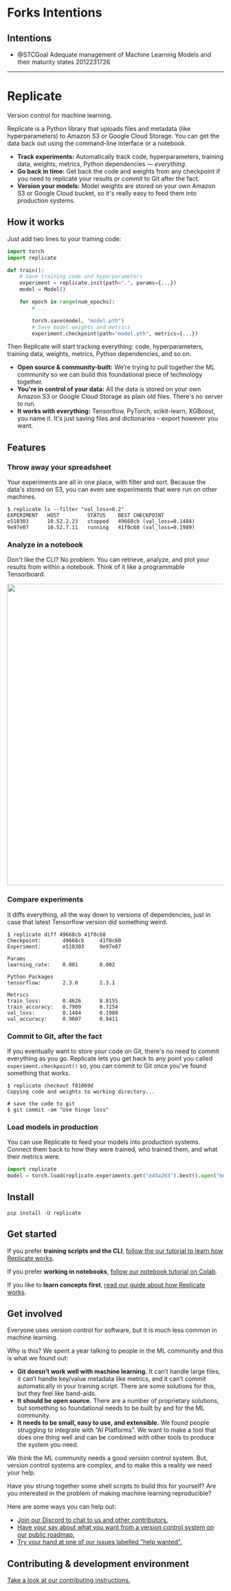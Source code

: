 # Forks Intentions
## Intentions

* @STCGoal Adequate management of Machine Learning Models and their maturity states 2012231726


----

# Replicate

Version control for machine learning.

Replicate is a Python library that uploads files and metadata (like hyperparameters) to Amazon S3 or Google Cloud Storage. You can get the data back out using the command-line interface or a notebook.

- **Track experiments:** Automatically track code, hyperparameters, training data, weights, metrics, Python dependencies — _everything_.
- **Go back in time:** Get back the code and weights from any checkpoint if you need to replicate your results or commit to Git after the fact.
- **Version your models:** Model weights are stored on your own Amazon S3 or Google Cloud bucket, so it's really easy to feed them into production systems.

## How it works

Just add two lines to your training code:

```python
import torch
import replicate

def train():
    # Save training code and hyperparameters
    experiment = replicate.init(path=".", params={...})
    model = Model()

    for epoch in range(num_epochs):
        # ...

        torch.save(model, "model.pth")
        # Save model weights and metrics
        experiment.checkpoint(path="model.pth", metrics={...})
```

Then Replicate will start tracking everything: code, hyperparameters, training data, weights, metrics, Python dependencies, and so on.

- **Open source & community-built:** We’re trying to pull together the ML community so we can build this foundational piece of technology together.
- **You're in control of your data:** All the data is stored on your own Amazon S3 or Google Cloud Storage as plain old files. There's no server to run.
- **It works with everything:** Tensorflow, PyTorch, scikit-learn, XGBoost, you name it. It's just saving files and dictionaries – export however you want.

## Features

### Throw away your spreadsheet

Your experiments are all in one place, with filter and sort. Because the data's stored on S3, you can even see experiments that were run on other machines.

```shell-session
$ replicate ls --filter "val_loss<0.2"
EXPERIMENT   HOST         STATUS    BEST CHECKPOINT
e510303      10.52.2.23   stopped   49668cb (val_loss=0.1484)
9e97e07      10.52.7.11   running   41f0c60 (val_loss=0.1989)
```

### Analyze in a notebook

Don't like the CLI? No problem. You can retrieve, analyze, and plot your results from within a notebook. Think of it like a programmable Tensorboard.

<img src="web/public/images/notebook.png" width="700" />

### Compare experiments

It diffs everything, all the way down to versions of dependencies, just in case that latest Tensorflow version did something weird.

```shell-session
$ replicate diff 49668cb 41f0c60
Checkpoint:       49668cb     41f0c60
Experiment:       e510303     9e97e07

Params
learning_rate:    0.001       0.002

Python Packages
tensorflow:       2.3.0       2.3.1

Metrics
train_loss:       0.4626      0.8155
train_accuracy:   0.7909      0.7254
val_loss:         0.1484      0.1989
val_accuracy:     0.9607      0.9411
```

### Commit to Git, after the fact

If you eventually want to store your code on Git, there's no need to
commit everything as you go. Replicate lets you get back to any
point you called `experiment.checkpoint()` so, you can
commit to Git once you've found something that works.

```shell-session
$ replicate checkout f81069d
Copying code and weights to working directory...

# save the code to git
$ git commit -am "Use hinge loss"
```

### Load models in production

You can use Replicate to feed your models into production systems. Connect them back to how they were trained, who trained them, and what their metrics were.

```python
import replicate
model = torch.load(replicate.experiments.get("e45a203").best().open("model.pth"))
```

## Install

```
pip install -U replicate
```

## Get started

If you prefer **training scripts and the CLI**, [follow the our tutorial to learn how Replicate works](https://replicate.ai/docs/tutorial).

If you prefer **working in notebooks**, <a href="https://colab.research.google.com/drive/1vjZReg--45P-NZ4j8TXAJFWuepamXc7K" target="_blank">follow our notebook tutorial on Colab</a>.

If you like to **learn concepts first**, [read our guide about how Replicate works](https://replicate.ai/docs/learn/how-it-works).

## Get involved

Everyone uses version control for software, but it is much less common in machine learning.

Why is this? We spent a year talking to people in the ML community and this is what we found out:

- **Git doesn’t work well with machine learning.** It can’t handle large files, it can’t handle key/value metadata like metrics, and it can’t commit automatically in your training script. There are some solutions for this, but they feel like band-aids.
- **It should be open source.** There are a number of proprietary solutions, but something so foundational needs to be built by and for the ML community.
- **It needs to be small, easy to use, and extensible.** We found people struggling to integrate with “AI Platforms”. We want to make a tool that does one thing well and can be combined with other tools to produce the system you need.

We think the ML community needs a good version control system. But, version control systems are complex, and to make this a reality we need your help.

Have you strung together some shell scripts to build this for yourself? Are you interested in the problem of making machine learning reproducible?

Here are some ways you can help out:

- [Join our Discord to chat to us and other contributors.](https://discord.gg/QmzJApGjyE)
- [Have your say about what you want from a version control system on our public roadmap.](https://github.com/replicate/replicate/projects/1)
- [Try your hand at one of our issues labelled "help wanted".](https://github.com/replicate/replicate/labels/help%20wanted)

## Contributing & development environment

[Take a look at our contributing instructions.](CONTRIBUTING.md)
